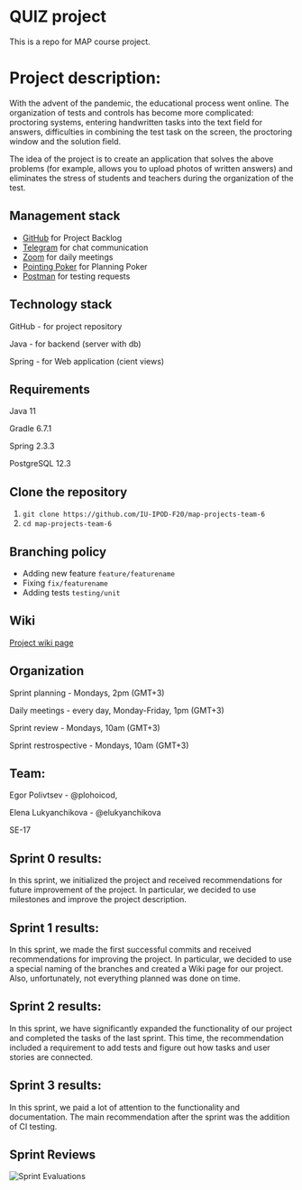 # QUIZ project

This is a repo for MAP course project.

# Project description:

With the advent of the pandemic, the educational process went online. The organization of tests and controls has become more complicated: proctoring systems, entering handwritten tasks into the text field for answers, difficulties in combining the test task on the screen, the proctoring window and the solution field.

The idea of the project is to create an application that solves the above problems (for example, allows you to upload photos of written answers) and eliminates the stress of students and teachers during the organization of the test.

## Management stack

* [GitHub](https://github.com) for Project Backlog
* [Telegram](https://web.telegram.org) for chat communication
* [Zoom](https://zoom.us/ru-ru/meetings.html) for daily meetings
* [Pointing Poker](https://www.pointingpoker.com) for Planning Poker
* [Postman](https://www.postman.com) for testing requests

## Technology stack

GitHub - for project repository

Java - for backend (server with db)

Spring - for Web application (cient views)

## Requirements

Java 11

Gradle 6.7.1

Spring 2.3.3

PostgreSQL 12.3

## Clone the repository

1. `git clone https://github.com/IU-IPOD-F20/map-projects-team-6`
2. `cd map-projects-team-6`

## Branching policy
- Adding new feature
`feature/featurename`
- Fixing
`fix/featurename`
- Adding tests
`testing/unit`

## Wiki

[Project wiki page](https://github.com/IU-IPOD-F20/map-projects-team-6/wiki)

## Organization

Sprint planning - Mondays, 2pm (GMT+3)

Daily meetings - every day, Monday-Friday, 1pm (GMT+3) 

Sprint review - Mondays, 10am (GMT+3)

Sprint restrospective - Mondays, 10am (GMT+3)

## Team:
Egor Polivtsev - @plohoicod,

Elena Lukyanchikova - @elukyanchikova

SE-17

## Sprint 0 results:

In this sprint, we initialized the project and received recommendations for future improvement of the project. In particular, we decided to use milestones and improve the project description.

## Sprint 1 results:

In this sprint, we made the first successful commits and received recommendations for improving the project. In particular, we decided to use a special naming of the branches and created a Wiki page for our project. Also, unfortunately, not everything planned was done on time.

## Sprint 2 results:

In this sprint, we have significantly expanded the functionality of our project and completed the tasks of the last sprint. This time, the recommendation included a requirement to add tests and figure out how tasks and user stories are connected.

## Sprint 3 results:

In this sprint, we paid a lot of attention to the functionality and documentation. The main recommendation after the sprint was the addition of CI testing.

## Sprint Reviews

![Sprint Evaluations](https://docs.google.com/spreadsheets/d/e/2PACX-1vTXIhfQzTkLutk3Wp2zWwAcCXQe7GZCZGWMZHp4nMPAgInjsxWohwH5hxwd4N9iyATx-H-QBAiTGWlj/pubchart?oid=1026445089&format=image)

